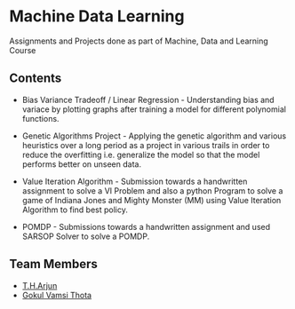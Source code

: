 # Machine Data Learning

Assignments and Projects done as part of Machine, Data and Learning Course

## Contents

- Bias Variance Tradeoff / Linear Regression - Understanding bias and variace by plotting graphs after training a model for different polynomial functions.

- Genetic Algorithms Project - Applying the genetic algorithm and various heuristics over a long period as a project in various trails in order to reduce the overfitting i.e. generalize the model so that the model performs better on unseen data.

- Value Iteration Algorithm - Submission towards a handwritten assignment to solve a VI Problem and also a python Program to solve a game of Indiana Jones and Mighty Monster (MM) using Value Iteration Algorithm to find best policy.
- POMDP - Submissions towards a handwritten assignment and used SARSOP Solver to solve a POMDP.

## Team Members

- [T.H.Arjun](https://github.com/arjunth2001)
- [Gokul Vamsi Thota](https://github.com/tgv2002)
